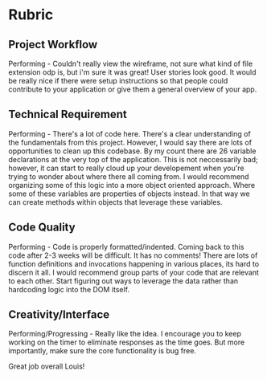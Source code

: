 # Rubric

## Project Workflow
Performing - Couldn't really view the wireframe, not sure what kind of file extension odp is, but i'm sure it was great! User stories look good. It would be really nice if there were setup instructions so that people could contribute to your application or give them a general overview of your app.

## Technical Requirement
Performing - There's a lot of code here. There's a clear understanding of the fundamentals from this project. However, I would say there are lots of opportunities to clean up this codebase. By my count there are 26 variable declarations at the very top of the application. This is not neccessarily bad; however, it can start to really cloud up your developement when you're trying to wonder about where there all coming from. I would recommend organizing some of this logic into a more object oriented approach. Where some of these variables are properties of objects instead. In that way we can create methods within objects that leverage these variables.

## Code Quality
Performing - Code is properly formatted/indented. Coming back to this code after 2-3 weeks will be difficult. It has no comments! There are lots of function definitions and invocations happening in various places, its hard to discern it all. I would recommend group parts of your code that are relevant to each other. Start figuring out ways to leverage the data rather than hardcoding logic into the DOM itself.

## Creativity/Interface
Performing/Progressing - Really like the idea. I encourage you to keep working on the timer to eliminate responses as the time goes. But more importantly, make sure the core functionality is bug free. 

Great job overall Louis!
